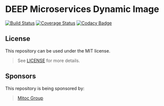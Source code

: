 DEEP Microservices Dynamic Image
================================

[![Build Status](https://magnum.travis-ci.com/MitocGroup/deep-microservices-dynamic-image.svg?token=K6deyi9kwkfxRyXwcv6c)](https://magnum.travis-ci.com/MitocGroup/deep-microservices-dynamic-image)
[![Coverage Status](https://coveralls.io/repos/MitocGroup/deep-microservices-dynamic-image/badge.svg)](https://coveralls.io/r/MitocGroup/deep-microservices-dynamic-image)
[![Codacy Badge](https://api.codacy.com/project/badge/16436fea5e144e6ab94b79de75234d63)](https://www.codacy.com/app/deep/deep-microservices-dynamic-image)

## License

This repository can be used under the MIT license.
> See [LICENSE](LICENSE) for more details.

## Sponsors

This repository is being sponsored by:
> [Mitoc Group](http://www.mitocgroup.com)
